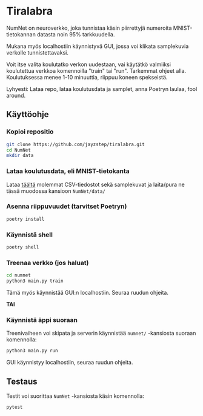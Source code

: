 # Tiralabra

NumNet on neuroverkko, joka tunnistaa käsin piirrettyjä numeroita MNIST-tietokannan datasta noin 95% tarkkuudella.

Mukana myös localhostiin käynnistyvä GUI, jossa voi klikata samplekuvia verkolle tunnistettavaksi.

Voit itse valita koulutatko verkon uudestaan, vai käytätkö valmiiksi koulutettua verkkoa komennoilla "train" tai "run". Tarkemmat ohjeet alla.
Koulutuksessa menee 1-10 minuuttia, riippuu koneen spekseistä.

Lyhyesti: Lataa repo, lataa koulutusdata ja samplet, anna Poetryn laulaa, fool around.

## Käyttöohje

### Kopioi repositio

```bash
git clone https://github.com/jayzstep/tiralabra.git
cd NumNet
mkdir data
```
### Lataa koulutusdata, eli MNIST-tietokanta

Lataa [täältä](https://www.dropbox.com/scl/fi/t3z7uidb1q5myqrhfbnb1/Arkisto.zip?rlkey=27iowi7reqz9khpylg8a6xrhl&st=ki8kxbsg&dl=0) molemmat CSV-tiedostot sekä samplekuvat ja laita/pura ne tässä muodossa kansioon `NumNet/data/`

### Asenna riippuvuudet (tarvitset Poetryn)

```bash
poetry install
```

### Käynnistä shell
```bash
poetry shell
```

### Treenaa verkko (jos haluat)
```bash
cd numnet
python3 main.py train
```
Tämä myös käynnistää GUI:n localhostiin. Seuraa ruudun ohjeita.

**TAI**

### Käynnistä äppi suoraan
Treenivaiheen voi skipata ja serverin käynnistää `numnet/` -kansiosta suoraan komennolla:
```bash
python3 main.py run
```
GUI käynnistyy localhostiin, seuraa ruudun ohjeita.

## Testaus
Testit voi suorittaa `NumNet` -kansiosta käsin komennolla:
```bash
pytest
```
